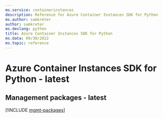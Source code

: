 ```yaml
---
ms.service: containerinstances
description: Reference for Azure Container Instances SDK for Python
ms.author: samkreter
author: samkreter
ms.devlang: python
title: Azure Container Instances SDK for Python
ms.data: 09/30/2022
ms.topic: reference
---
```

# Azure Container Instances SDK for Python - latest

## Management packages - latest
[!INCLUDE [mgmt-packages](container-instances-mgmt-index.md)]